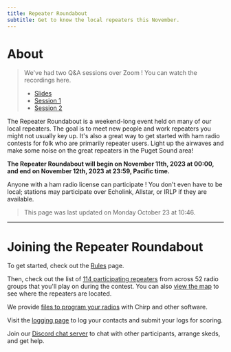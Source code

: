 ```yaml
---
title: Repeater Roundabout
subtitle: Get to know the local repeaters this November.
---
```


# About

> We've had two Q&A sessions over Zoom ! You can watch the recordings here.
> - [Slides](https://docs.google.com/presentation/d/1GvTALNso3tpsYoxtYDW0FAkMqhxRlnO_WMp-U3RQRxg/edit?usp=sharing)
> - [Session 1](https://drive.google.com/file/d/1lxmyOy5PByaQkqdEw2bZ0Qh-bbab7-zf/view?usp=sharing)
> - [Session 2](https://drive.google.com/file/d/1oHhNAAzfjvgftzaiySG0IrSYctPOkMCL/view?usp=sharing)

The Repeater Roundabout is a weekend-long event held on many of our local repeaters. The goal is to meet new people and work repeaters you might not usually key up. It's also a great way to get started with ham radio contests for folk who are primarily repeater users. Light up the airwaves and make some noise on the great repeaters in the Puget Sound area!

**The Repeater Roundabout will begin on November 11th, 2023 at 00:00, and end on November 12th, 2023 at 23:59, Pacific time.**

Anyone with a ham radio license can participate ! You don't even have to be local; stations may participate over Echolink, Allstar, or IRLP if they are available.

> This page was last updated on Monday October 23 at 10:46.

---


# Joining the Repeater Roundabout

To get started, check out the [Rules](./rules) page.

Then, check out the list of [114 participating repeaters](./repeaters) from across 52 radio groups that you'll play on during the contest. You can also [view the map](./map) to see where the repeaters are located.

We provide [files to program your radios](./files) with Chirp and other software.

Visit the [logging page](./logging) to log your contacts and submit your logs for scoring.

Join our [Discord chat server](https://discord.gg/BBpbESxSCm) to chat with other participants, arrange skeds, and get help.


